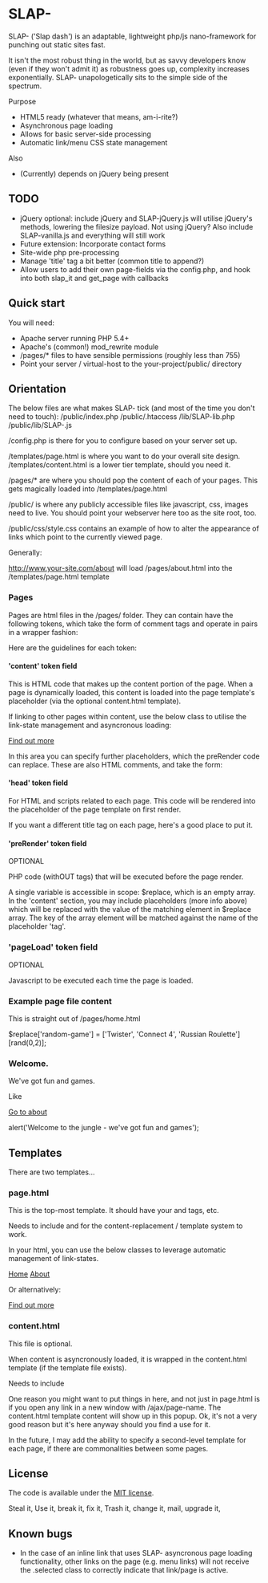 # SLAP-

SLAP- ('Slap dash') is an adaptable, lightweight php/js nano-framework for punching out static sites fast.

It isn't the most robust thing in the world, but as savvy developers know (even if they won't admit it) as robustness goes up, complexity increases exponentially.  SLAP- unapologetically sits to the simple side of the spectrum.

Purpose

* HTML5 ready (whatever that means, am-i-rite?)
* Asynchronous page loading
* Allows for basic server-side processing
* Automatic link/menu CSS state management

Also
* (Currently) depends on jQuery being present

## TODO

* jQuery optional: include jQuery and SLAP-jQuery.js will utilise jQuery's methods, lowering the filesize payload.  Not using jQuery?  Also include SLAP-vanilla.js and everything will still work
* Future extension: Incorporate contact forms
* Site-wide php pre-processing
* Manage 'title' tag a bit better (common title to append?)
* Allow users to add their own page-fields via the config.php, and hook into both slap_it and get_page with callbacks

## Quick start

You will need:

* Apache server running PHP 5.4+
* Apache's (common!) mod_rewrite module
* /pages/* files to have sensible permissions (roughly less than 755)
* Point your server / virtual-host to the your-project/public/ directory

## Orientation

The below files are what makes SLAP- tick (and most of the time you don't need to touch):
/public/index.php
/public/.htaccess
/lib/SLAP-lib.php
/public/lib/SLAP-.js

/config.php is there for you to configure based on your server set up.

/templates/page.html is where you want to do your overall site design.
/templates/content.html is a lower tier template, should you need it.  

/pages/* are where you should pop the content of each of your pages.  This gets magically loaded into /templates/page.html

/public/ is where any publicly accessible files like javascript, css, images need to live.  You should point your webserver here too as the site root, too.

/public/css/style.css contains an example of how to alter the appearance of links which point to the currently viewed page.

Generally:

http://www.your-site.com/about will load /pages/about.html into the /templates/page.html template


### Pages

Pages are html files in the /pages/ folder.  They can contain have the following tokens, which take the form of comment tags and operate in pairs in a wrapper fashion:

<!-- field:preRender --><!--end:preRender -->
<!-- field:head --><!--end:head --> 
<!-- field:content --><!--end:content -->
<!-- field:pageLoad --><!--end:pageLoad -->

Here are the guidelines for each token:

#### 'content' token field

This is HTML code that makes up the content portion of the page.  When a page is dynamically loaded, this content is loaded into the page template's <!-- CONTENT --> placeholder (via the optional content.html template).

If linking to other pages within content, use the below class to utilise the link-state management and asyncronous loading:

<a href="/some-page" class="SLAP-link">Find out more</a>

In this area you can specify further placeholders, which the preRender code can replace.  These are also HTML comments, and take the form: <!-- var:myVarName -->


#### 'head' token field

For HTML and scripts related to each page.  This code will be rendered into the <!-- HEAD --> placeholder of the page template on first render.

If you want a different title tag on each page, here's a good place to put it.

#### 'preRender' token field

OPTIONAL

PHP code (withOUT <?php ?> tags) that will be executed before the page render.

A single variable is accessible in scope: $replace, which is an empty array.  In the 'content' section, you may include placeholders (more info above) which will be replaced with the value of the matching element in $replace array.  The key of the array element will be matched against the name of the placeholder 'tag'.

### 'pageLoad' token field

OPTIONAL

Javascript to be executed each time the page is loaded.


### Example page file content

This is straight out of /pages/home.html

<!-- field:preRender -->
$replace['random-game'] = ['Twister', 'Connect 4', 'Russian Roulette'][rand(0,2)];
<!-- end:preRender -->

<!-- field:head -->
<title>SLAP- home</title>
<!-- end:head -->

<!-- field:content -->
<h3>Welcome.</h3>
<p>We've got fun and games.</p>
<p>Like <!-- var:random-game --></p>
<a href="about" class='SLAP-link'>Go to about</a>
<!-- end:content -->

<!-- field:pageLoad -->
alert('Welcome to the jungle - we\'ve got fun and games');
<!-- end:pageLoad -->


## Templates

There are two templates...

### page.html

This is the top-most template.  It should have your <html> and <body> tags, etc.

Needs to include <!-- HEAD --> and <!-- CONTENT --> for the content-replacement / template system to work.

In your html, you can use the below classes to leverage automatic management of link-states.

<nav class="SLAP-menu">
	<a href="/home">Home</a>
	<a href="/about">About</a>
</nav>

Or alternatively:

<a href="/some-page" class="SLAP-link">Find out more</a>


### content.html

This file is optional.

When content is asyncronously loaded, it is wrapped in the content.html template (if the template file exists). 

Needs to include <!-- CONTENTINNER -->

One reason you might want to put things in here, and not just in page.html is if you open any link in a new window with /ajax/page-name.  The content.html template content will show up in this popup.  Ok, it's not a very good reason but it's here anyway should you find a use for it.

In the future, I may add the ability to specify a second-level template for each page, if there are commonalities between some pages.


## License

The code is available under the [MIT license](LICENSE.txt).

Steal it, Use it, break it, fix it,
Trash it, change it, mail, upgrade it,

## Known bugs

* In the case of an inline link that uses SLAP- asyncronous page loading functionality, other links on the page (e.g. menu links) will not receive the .selected class to correctly indicate that link/page is active.